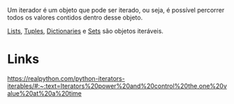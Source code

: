 Um iterador é um objeto que pode ser iterado, ou seja, é possível percorrer todos os valores contidos dentro desse objeto.

[Lists](Lists.md), [Tuples](Tuples.md), [Dictionaries](Dictionaries.md) e [Sets](Sets.md) são objetos iteráveis.



# Links
https://realpython.com/python-iterators-iterables/#:~:text=Iterators%20power%20and%20control%20the,one%20value%20at%20a%20time

